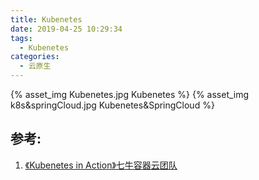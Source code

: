 ```yaml
---
title: Kubenetes
date: 2019-04-25 10:29:34
tags:
  - Kubenetes
categories:
  - 云原生
---
```


{% asset_img   Kubenetes.jpg  Kubenetes  %}
{% asset_img   k8s&springCloud.jpg  Kubenetes&SpringCloud  %}


## 参考:

1. [《Kubenetes in Action》七牛容器云团队]()
